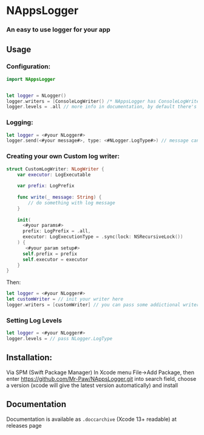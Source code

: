# NAppsLogger

### An easy to use logger for your app

## Usage

### Configuration: 

```swift
import NAppsLogger


let logger = NLogger()
logger.writers = [ConsoleLogWriter() /* NAppsLogger has ConsoleLogWriter and FileLogWriter, you can also create your own custom writer */] // by default there're `ConsoleLogWriter()`
logger.levels = .all // more info in documentation, by default there's `.all`
```

### Logging:

```swift
let logger = <#your NLogger#>
logger.send(<#your message#>, type: <#NLogger.LogType#>) // message can be any type
```


### Creating your own Custom log writer:

```swift
struct CustomLogWriter: NLogWriter {
    var executor: LogExecutable
    
    var prefix: LogPrefix
    
    func write(_ message: String) {
        // do something with log message
    }
    
    init(
      <#your params#>
      prefix: LogPrefix = .all,
      executor: LogExecutionType = .sync(lock: NSRecursiveLock())
    ) {
       <#your param setup#>
      self.prefix = prefix
      self.executor = executor
    }
}
```

Then:

```swift
let logger = <#your NLogger#>
let customWriter = // init your writer here
logger.writers = [customWriter] // you can pass some addictional writers
```

### Setting Log Levels

```swift
let logger = <#your NLogger#>
logger.levels = // pass NLogger.LogType
```

## Installation:
Via SPM (Swift Package Manager)
In Xcode menu File->Add Package, then enter https://github.com/Mr-Paw/NAppsLogger.git into search field, choose a version (xcode will give the latest version automatically) and install

## Documentation

Documentation is available as `.doccarchive` (Xcode 13+ readable) at releases page
